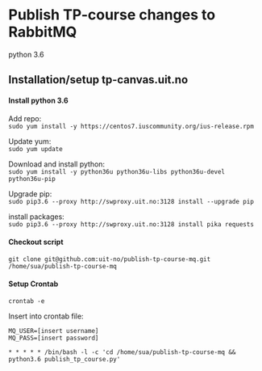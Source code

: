 # Publish TP-course changes to RabbitMQ

python 3.6

## Installation/setup tp-canvas.uit.no

#### Install python 3.6

Add repo:  
`sudo yum install -y https://centos7.iuscommunity.org/ius-release.rpm`

Update yum:  
`sudo yum update`

Download and install python:  
`sudo yum install -y python36u python36u-libs python36u-devel python36u-pip`

Upgrade pip:  
`sudo pip3.6 --proxy http://swproxy.uit.no:3128 install --upgrade pip`

install packages:  
`sudo pip3.6 --proxy http://swproxy.uit.no:3128 install pika requests`

#### Checkout script
`git clone git@github.com:uit-no/publish-tp-course-mq.git /home/sua/publish-tp-course-mq`

#### Setup Crontab
`crontab -e`

Insert into crontab file:
```
MQ_USER=[insert username]
MQ_PASS=[insert password]

* * * * * /bin/bash -l -c 'cd /home/sua/publish-tp-course-mq && python3.6 publish_tp_course.py'
```
